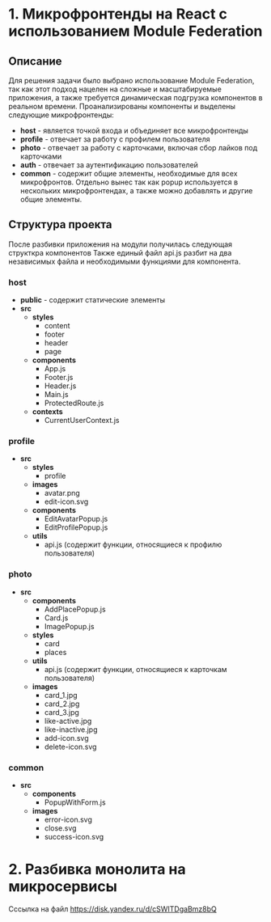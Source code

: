 # 1. Микрофронтенды на React с использованием Module Federation

## Описание
Для решения задачи было выбрано использование Module Federation, так как этот подход нацелен на сложные и масштабируемые приложения, а также требуется динамическая подгрузка компонентов в реальном времени. Проанализированы компоненты и выделены следующие микрофронтенды:
- **host** - является точкой входа и объединяет все микрофронтенды
- **profile** - отвечает за работу с профилем пользователя
- **photo** - отвечает за работу с карточками, включая сбор лайков под карточками
- **auth** - отвечает за аутентификацию пользователей
- **common** - содержит общие элементы, необходимые для всех микрофронтов. Отдельно вынес так как popup используется в нескольких микрофронтендах, а также можно добавлять и другие общие элементы.

## Структура проекта
После разбивки приложения на модули получилась следующая структкра компонентов
Также единый файл api.js разбит на два независимых файла и необходимыми функциями для компонента.

### host
- **public** - содержит статические элементы
- **src**
  - **styles**
    - content
    - footer
    - header
    - page
  - **components**
    - App.js
    - Footer.js
    - Header.js
    - Main.js
    - ProtectedRoute.js
  - **contexts**
    - CurrentUserContext.js

### profile
- **src**
  - **styles**
    - profile
  - **images**
    - avatar.png
    - edit-icon.svg
  - **components**
    - EditAvatarPopup.js
    - EditProfilePopup.js
  - **utils**
    - api.js (содержит функции, относящиеся к профилю пользователя)

### photo
- **src**
  - **components**
    - AddPlacePopup.js
    - Card.js
    - ImagePopup.js
  - **styles**
    - card
    - places
  - **utils**
    - api.js (содержит функции, относящиеся к карточкам пользователя)
  - **images**
    - card_1.jpg
    - card_2.jpg
    - card_3.jpg
    - like-active.jpg
    - like-inactive.jpg
    - add-icon.svg
    - delete-icon.svg

### common
- **src**
  - **components**
    - PopupWithForm.js
  - **images**
    - error-icon.svg
    - close.svg
    - success-icon.svg


# 2. Разбивка монолита на микросервисы
Сссылка на файл https://disk.yandex.ru/d/cSWITDgaBmz8bQ